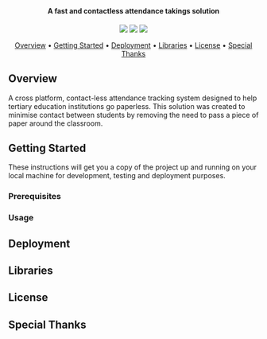 <p align="center"><img src=""></p>
<h1></h1>
<h4 align="center">A fast and contactless attendance takings solution</h4>

<p align="center">
<img src="https://img.shields.io/github/release-date/santhoshraje/i-attendance" />
<img src="https://img.shields.io/github/last-commit/santhoshraje/kubera/master" />
<img src="https://img.shields.io/badge/license-MIT-orange" />
</p>

<p align="center">
  <a href="#Overview">Overview</a> •
  <a href="#getting-started">Getting Started</a> •
  <a href="#Deployment">Deployment</a> •
  <a href="#Libraries">Libraries</a> •
  <a href="#License">License</a> •
  <a href="#special-thanks">Special Thanks</a> 
</p>

 ## Overview

A cross platform, contact-less attendance tracking system designed to help tertiary education institutions go paperless.
This solution was created to minimise contact between students by removing the need to pass a piece of paper around
the classroom.
  
 ## Getting Started

These instructions will get you a copy of the project up and running on your local machine for development, testing and deployment purposes.

### Prerequisites


### Usage


## Deployment


## Libraries


## License


## Special Thanks




